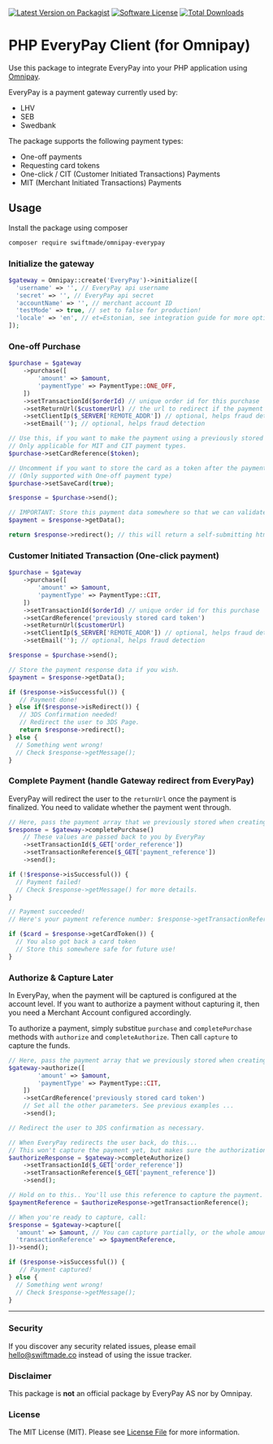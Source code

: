 [![Latest Version on Packagist](https://img.shields.io/packagist/v/swiftmade/omnipay-everypay.svg?style=flat-square)](https://packagist.org/packages/swiftmade/omnipay-everypay)
[![Software License](https://img.shields.io/badge/license-MIT-brightgreen.svg?style=flat-square)](LICENSE.md)
[![Total Downloads](https://img.shields.io/packagist/dt/swiftmade/omnipay-everypay.svg?style=flat-square)](https://packagist.org/packages/swiftmade/omnipay-everypay)

# PHP EveryPay Client (for Omnipay)

Use this package to integrate EveryPay into your PHP application using [Omnipay](http://omnipay.thephpleague.com).

EveryPay is a payment gateway currently used by:

- LHV
- SEB
- Swedbank

The package supports the following payment types:

- One-off payments
- Requesting card tokens
- One-click / CIT (Customer Initiated Transactions) Payments
- MIT (Merchant Initiated Transactions) Payments

## Usage

Install the package using composer

```bash
composer require swiftmade/omnipay-everypay
```

### Initialize the gateway

```php
$gateway = Omnipay::create('EveryPay')->initialize([
  'username' => '', // EveryPay api username
  'secret' => '', // EveryPay api secret
  'accountName' => '', // merchant account ID
  'testMode' => true, // set to false for production!
  'locale' => 'en', // et=Estonian, see integration guide for more options.
]);
```

### One-off Purchase

```php
$purchase = $gateway
    ->purchase([
        'amount' => $amount,
        'paymentType' => PaymentType::ONE_OFF,
    ])
    ->setTransactionId($orderId) // unique order id for this purchase
    ->setReturnUrl($customerUrl) // the url to redirect if the payment fails or gets cancelled
    ->setClientIp($_SERVER['REMOTE_ADDR']) // optional, helps fraud detection
    ->setEmail(''); // optional, helps fraud detection

// Use this, if you want to make the payment using a previously stored card token
// Only applicable for MIT and CIT payment types.
$purchase->setCardReference($token);

// Uncomment if you want to store the card as a token after the payment
// (Only supported with One-off payment type)
$purchase->setSaveCard(true);

$response = $purchase->send();

// IMPORTANT: Store this payment data somewhere so that we can validate / process it later
$payment = $response->getData();

return $response->redirect(); // this will return a self-submitting html form to EveryPay Gateway API
```

### Customer Initiated Transaction (One-click payment)

```php
$purchase = $gateway
    ->purchase([
        'amount' => $amount,
        'paymentType' => PaymentType::CIT,
    ])
    ->setTransactionId($orderId) // unique order id for this purchase
    ->setCardReference('previously stored card token')
    ->setReturnUrl($customerUrl)
    ->setClientIp($_SERVER['REMOTE_ADDR']) // optional, helps fraud detection
    ->setEmail(''); // optional, helps fraud detection

$response = $purchase->send();

// Store the payment response data if you wish.
$payment = $response->getData();

if ($response->isSuccessful()) {
   // Payment done!
} else if($response->isRedirect()) {
   // 3DS Confirmation needed!
   // Redirect the user to 3DS Page.
   return $response->redirect();
} else {
  // Something went wrong!
  // Check $response->getMessage();
}
```

### Complete Payment (handle Gateway redirect from EveryPay)

EveryPay will redirect the user to the `returnUrl` once the payment is finalized.
You need to validate whether the payment went through.

```php
// Here, pass the payment array that we previously stored when creating the payment
$response = $gateway->completePurchase()
    // These values are passed back to you by EveryPay
    ->setTransactionId($_GET['order_reference'])
    ->setTransactionReference($_GET['payment_reference'])
    ->send();

if (!$response->isSuccessful()) {
  // Payment failed!
  // Check $response->getMessage() for more details.
}

// Payment succeeded!
// Here's your payment reference number: $response->getTransactionReference()

if ($card = $response->getCardToken()) {
  // You also got back a card token
  // Store this somewhere safe for future use!
}
```

### Authorize & Capture Later

In EveryPay, when the payment will be captured is configured at the account level. If you want to authorize a payment without capturing it, then you need a Merchant Account configured accordingly.

To authorize a payment, simply substitue `purchase` and `completePurchase` methods with `authorize` and `completeAuthorize`. Then call `capture` to capture the funds.

```php
// Here, pass the payment array that we previously stored when creating the payment
$gateway->authorize([
        'amount' => $amount,
        'paymentType' => PaymentType::CIT,
    ])
    ->setCardReference('previously stored card token')
    // Set all the other parameters. See previous examples ...
    ->send();

// Redirect the user to 3DS confirmation as necessary.

// When EveryPay redirects the user back, do this...
// This won't capture the payment yet, but makes sure the authorization is successful.
$authorizeResponse = $gateway->completeAuthorize()
    ->setTransactionId($_GET['order_reference'])
    ->setTransactionReference($_GET['payment_reference'])
    ->send();

// Hold on to this.. You'll use this reference to capture the payment.
$paymentReference = $authorizeResponse->getTransactionReference();

// When you're ready to capture, call:
$response = $gateway->capture([
  'amount' => $amount, // You can capture partially, or the whole amount.
  'transactionReference' => $paymentReference,
])->send();

if ($response->isSuccessful()) {
   // Payment captured!
} else {
  // Something went wrong!
  // Check $response->getMessage();
}
```

---

### Security

If you discover any security related issues, please email hello@swiftmade.co instead of using the issue tracker.

### Disclaimer

This package is **not** an official package by EveryPay AS nor by Omnipay.

### License

The MIT License (MIT). Please see [License File](LICENSE) for more information.
